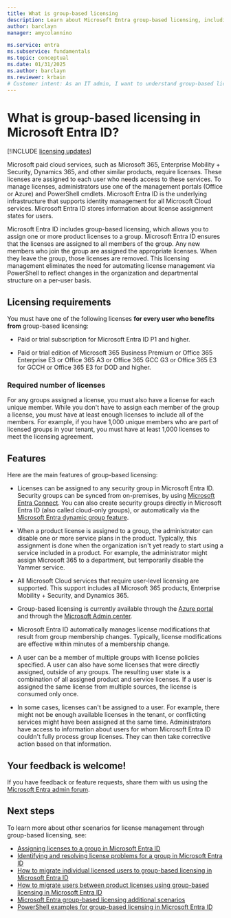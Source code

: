 ```yaml
---
title: What is group-based licensing
description: Learn about Microsoft Entra group-based licensing, including how it works, key features, and best practices.
author: barclayn
manager: amycolannino

ms.service: entra
ms.subservice: fundamentals
ms.topic: conceptual
ms.date: 01/31/2025
ms.author: barclayn
ms.reviewer: krbain
# Customer intent: As an IT admin, I want to understand group-based licensing, so I can effectively assign licenses to users in my organization.
---
```


# What is group-based licensing in Microsoft Entra ID?

[!INCLUDE [licensing updates](~/includes/licensing-change.md)]

Microsoft paid cloud services, such as Microsoft 365, Enterprise Mobility + Security, Dynamics 365, and other similar products, require licenses. These licenses are assigned to each user who needs access to these services. To manage licenses, administrators use one of the management portals (Office or Azure) and PowerShell cmdlets. Microsoft Entra ID is the underlying infrastructure that supports identity management for all Microsoft Cloud services. Microsoft Entra ID stores information about license assignment states for users.

Microsoft Entra ID includes group-based licensing, which allows you to assign one or more product licenses to a group. Microsoft Entra ID ensures that the licenses are assigned to all members of the group. Any new members who join the group are assigned the appropriate licenses. When they leave the group, those licenses are removed. This licensing management eliminates the need for automating license management via PowerShell to reflect changes in the organization and departmental structure on a per-user basis.

## Licensing requirements

You must have one of the following licenses **for every user who benefits from** group-based licensing:

- Paid or trial subscription for Microsoft Entra ID P1 and higher.

- Paid or trial edition of Microsoft 365 Business Premium or Office 365 Enterprise E3 or Office 365 A3 or Office 365 GCC G3 or Office 365 E3 for GCCH or Office 365 E3 for DOD and higher.

### Required number of licenses

For any groups assigned a license, you must also have a license for each unique member. While you don't have to assign each member of the group a license, you must have at least enough licenses to include all of the members. For example, if you have 1,000 unique members who are part of licensed groups in your tenant, you must have at least 1,000 licenses to meet the licensing agreement.

## Features

Here are the main features of group-based licensing:

- Licenses can be assigned to any security group in Microsoft Entra ID. Security groups can be synced from on-premises, by using [Microsoft Entra Connect](~/identity/hybrid/connect/whatis-azure-ad-connect.md). You can also create security groups directly in Microsoft Entra ID (also called cloud-only groups), or automatically via the [Microsoft Entra dynamic group feature](~/identity/users/groups-create-rule.md).

- When a product license is assigned to a group, the administrator can disable one or more service plans in the product. Typically, this assignment is done when the organization isn't yet ready to start using a service included in a product. For example, the administrator might assign Microsoft 365 to a department, but temporarily disable the Yammer service.

- All Microsoft Cloud services that require user-level licensing are supported. This support includes all Microsoft 365 products, Enterprise Mobility + Security, and Dynamics 365.

- Group-based licensing is currently available through the [Azure portal](https://portal.azure.com) and through the [Microsoft Admin center](https://admin.microsoft.com/).

- Microsoft Entra ID automatically manages license modifications that result from group membership changes. Typically, license modifications are effective within minutes of a membership change.

- A user can be a member of multiple groups with license policies specified. A user can also have some licenses that were directly assigned, outside of any groups. The resulting user state is a combination of all assigned product and service licenses. If a user is assigned the same license from multiple sources, the license is consumed only once.

- In some cases, licenses can't be assigned to a user. For example, there might not be enough available licenses in the tenant, or conflicting services might have been assigned at the same time. Administrators have access to information about users for whom Microsoft Entra ID couldn't fully process group licenses. They can then take corrective action based on that information.

## Your feedback is welcome!

If you have feedback or feature requests, share them with us using the [Microsoft Entra admin forum](https://feedback.azure.com/d365community/forum/22920db1-ad25-ec11-b6e6-000d3a4f0789).

## Next steps

To learn more about other scenarios for license management through group-based licensing, see:

- [Assigning licenses to a group in Microsoft Entra ID](~/identity/users/licensing-groups-assign.md)
- [Identifying and resolving license problems for a group in Microsoft Entra ID](~/identity/users/licensing-groups-resolve-problems.md)
- [How to migrate individual licensed users to group-based licensing in Microsoft Entra ID](~/identity/users/licensing-groups-migrate-users.md)
- [How to migrate users between product licenses using group-based licensing in Microsoft Entra ID](~/identity/users/licensing-groups-change-licenses.md)
- [Microsoft Entra group-based licensing additional scenarios](~/identity/users/licensing-group-advanced.md)
- [PowerShell examples for group-based licensing in Microsoft Entra ID](~/identity/users/licensing-ps-examples.md)
